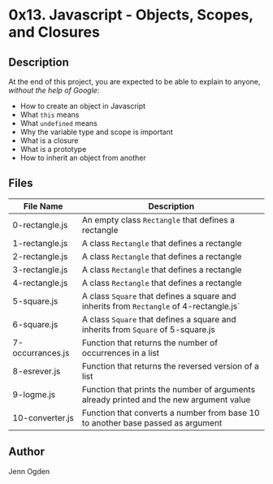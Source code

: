 # 0x13. Javascript - Objects, Scopes, and Closures
## Description
At the end of this project, you are expected to be able to explain to anyone, *without the help of Google*:
* How to create an object in Javascript
* What `this` means
* What `undefined` means
* Why the variable type and scope is important
* What is a closure
* What is a prototype
* How to inherit an object from another

## Files
| File Name | Description |
| --------- | ----------- |
| 0-rectangle.js | An empty class `Rectangle` that defines a rectangle |
| 1-rectangle.js | A class `Rectangle` that defines a rectangle |
| 2-rectangle.js | A class `Rectangle` that defines a rectangle |
| 3-rectangle.js | A class `Rectangle` that defines a rectangle |
| 4-rectangle.js | A class `Rectangle` that defines a rectangle |
| 5-square.js | A class `Square` that defines a square and inherits from `Rectangle` of 4-rectangle.js` |
| 6-square.js | A class `Square` that defines a square and inherits from `Square` of 5-square.js |
| 7-occurrances.js | Function that returns the number of occurrences in a list |
| 8-esrever.js | Function that returns the reversed version of a list |
| 9-logme.js | Function that prints the number of arguments already printed and the new argument value |
| 10-converter.js | Function that converts a number from base 10 to another base passed as argument |

## Author
Jenn Ogden
